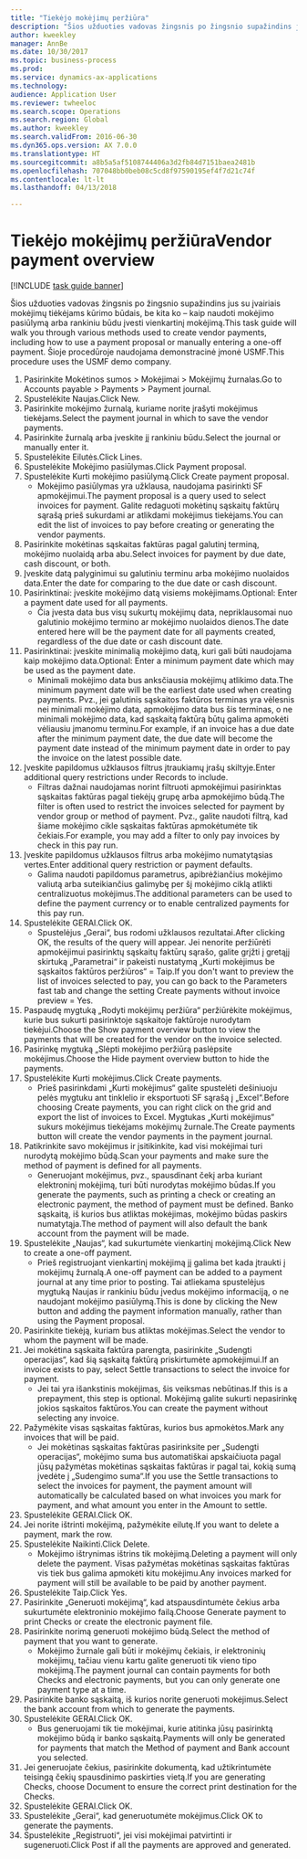 ```yaml
--- 
title: "Tiekėjo mokėjimų peržiūra"
description: "Šios užduoties vadovas žingsnis po žingsnio supažindins jus su įvairiais mokėjimų tiėkėjams kūrimo būdais, be kita ko – kaip naudoti mokėjimo pasiūlymą arba rankiniu būdu įvesti vienkartinį mokėjimą."
author: kweekley
manager: AnnBe
ms.date: 10/30/2017
ms.topic: business-process
ms.prod: 
ms.service: dynamics-ax-applications
ms.technology: 
audience: Application User
ms.reviewer: twheeloc
ms.search.scope: Operations
ms.search.region: Global
ms.author: kweekley
ms.search.validFrom: 2016-06-30
ms.dyn365.ops.version: AX 7.0.0
ms.translationtype: HT
ms.sourcegitcommit: a8b5a5af5108744406a3d2fb84d7151baea2481b
ms.openlocfilehash: 707048bb0beb08c5cd8f97590195ef4f7d21c74f
ms.contentlocale: lt-lt
ms.lasthandoff: 04/13/2018

---
```

# <a name="vendor-payment-overview"></a><span data-ttu-id="de4a7-103">Tiekėjo mokėjimų peržiūra</span><span class="sxs-lookup"><span data-stu-id="de4a7-103">Vendor payment overview</span></span>

[!INCLUDE [task guide banner](../../includes/task-guide-banner.md)]

<span data-ttu-id="de4a7-104">Šios užduoties vadovas žingsnis po žingsnio supažindins jus su įvairiais mokėjimų tiėkėjams kūrimo būdais, be kita ko – kaip naudoti mokėjimo pasiūlymą arba rankiniu būdu įvesti vienkartinį mokėjimą.</span><span class="sxs-lookup"><span data-stu-id="de4a7-104">This task guide will walk you through various methods used to create vendor payments, including how to use a payment proposal or manually entering a one-off payment.</span></span> <span data-ttu-id="de4a7-105">Šioje procedūroje naudojama demonstracinė įmonė USMF.</span><span class="sxs-lookup"><span data-stu-id="de4a7-105">This procedure uses the USMF demo company.</span></span>

1. <span data-ttu-id="de4a7-106">Pasirinkite Mokėtinos sumos > Mokėjimai > Mokėjimų žurnalas.</span><span class="sxs-lookup"><span data-stu-id="de4a7-106">Go to Accounts payable > Payments > Payment journal.</span></span>
2. <span data-ttu-id="de4a7-107">Spustelėkite Naujas.</span><span class="sxs-lookup"><span data-stu-id="de4a7-107">Click New.</span></span>
3. <span data-ttu-id="de4a7-108">Pasirinkite mokėjimo žurnalą, kuriame norite įrašyti mokėjimus tiekėjams.</span><span class="sxs-lookup"><span data-stu-id="de4a7-108">Select the payment journal in which to save the vendor payments.</span></span> 
4. <span data-ttu-id="de4a7-109">Pasirinkite žurnalą arba įveskite jį rankiniu būdu.</span><span class="sxs-lookup"><span data-stu-id="de4a7-109">Select the journal or manually enter it.</span></span>
5. <span data-ttu-id="de4a7-110">Spustelėkite Eilutės.</span><span class="sxs-lookup"><span data-stu-id="de4a7-110">Click Lines.</span></span>
6. <span data-ttu-id="de4a7-111">Spustelėkite Mokėjimo pasiūlymas.</span><span class="sxs-lookup"><span data-stu-id="de4a7-111">Click Payment proposal.</span></span>
7. <span data-ttu-id="de4a7-112">Spustelėkite Kurti mokėjimo pasiūlymą.</span><span class="sxs-lookup"><span data-stu-id="de4a7-112">Click Create payment proposal.</span></span>
    * <span data-ttu-id="de4a7-113">Mokėjimo pasiūlymas yra užklausa, naudojama pasirinkti SF apmokėjimui.</span><span class="sxs-lookup"><span data-stu-id="de4a7-113">The payment proposal is a query used to select invoices for payment.</span></span> <span data-ttu-id="de4a7-114">Galite redaguoti mokėtinų sąskaitų faktūrų sąrašą prieš sukurdami ar atlikdami mokėjimus tiekėjams.</span><span class="sxs-lookup"><span data-stu-id="de4a7-114">You can edit the list of invoices to pay before creating or generating the vendor payments.</span></span>  
8. <span data-ttu-id="de4a7-115">Pasirinkite mokėtinas sąskaitas faktūras pagal galutinį terminą, mokėjimo nuolaidą arba abu.</span><span class="sxs-lookup"><span data-stu-id="de4a7-115">Select invoices for payment by due date, cash discount, or both.</span></span> 
9. <span data-ttu-id="de4a7-116">Įveskite datą palyginimui su galutiniu terminu arba mokėjimo nuolaidos data.</span><span class="sxs-lookup"><span data-stu-id="de4a7-116">Enter the date for comparing to the due date or cash discount.</span></span> 
10. <span data-ttu-id="de4a7-117">Pasirinktinai: įveskite mokėjimo datą visiems mokėjimams.</span><span class="sxs-lookup"><span data-stu-id="de4a7-117">Optional: Enter a payment date used for all payments.</span></span>
    * <span data-ttu-id="de4a7-118">Čia įvesta data bus visų sukurtų mokėjimų data, nepriklausomai nuo galutinio mokėjimo termino ar mokėjimo nuolaidos dienos.</span><span class="sxs-lookup"><span data-stu-id="de4a7-118">The date entered here will be the payment date for all payments created, regardless of the due date or cash discount date.</span></span>  
11. <span data-ttu-id="de4a7-119">Pasirinktinai: įveskite minimalią mokėjimo datą, kuri gali būti naudojama kaip mokėjimo data.</span><span class="sxs-lookup"><span data-stu-id="de4a7-119">Optional: Enter a minimum payment date which may be used as the payment date.</span></span>
    * <span data-ttu-id="de4a7-120">Minimali mokėjimo data bus anksčiausia mokėjimų atlikimo data.</span><span class="sxs-lookup"><span data-stu-id="de4a7-120">The minimum payment date will be the earliest date used when creating payments.</span></span> <span data-ttu-id="de4a7-121">Pvz., jei galutinis sąskaitos faktūros terminas yra vėlesnis nei minimali mokėjimo data, apmokėjimo data bus šis terminas, o ne minimali mokėjimo data, kad sąskaitą faktūrą būtų galima apmokėti vėliausiu įmanomu terminu.</span><span class="sxs-lookup"><span data-stu-id="de4a7-121">For example, if an invoice has a due date after the minimum payment date, the due date will become the payment date instead of the minimum payment date in order to pay the invoice on the latest possible date.</span></span>  
12. <span data-ttu-id="de4a7-122">Įveskite papildomus užklausos filtrus įtraukiamų įrašų skiltyje.</span><span class="sxs-lookup"><span data-stu-id="de4a7-122">Enter additional query restrictions under Records to include.</span></span>
    * <span data-ttu-id="de4a7-123">Filtras dažnai naudojamas norint filtruoti apmokėjimui pasirinktas sąskaitas faktūras pagal tiekėjų grupę arba apmokėjimo būdą.</span><span class="sxs-lookup"><span data-stu-id="de4a7-123">The filter is often used to restrict the invoices selected for payment by vendor group or method of payment.</span></span> <span data-ttu-id="de4a7-124">Pvz., galite naudoti filtrą, kad šiame mokėjimo cikle sąskaitas faktūras apmokėtumėte tik čekiais.</span><span class="sxs-lookup"><span data-stu-id="de4a7-124">For example, you may add a filter to only pay invoices by check in this pay run.</span></span>  
13. <span data-ttu-id="de4a7-125">Įveskite papildomus užklausos filtrus arba mokėjimo numatytąsias vertes.</span><span class="sxs-lookup"><span data-stu-id="de4a7-125">Enter additional query restriction or payment defaults.</span></span> 
    * <span data-ttu-id="de4a7-126">Galima naudoti papildomus parametrus, apibrėžiančius mokėjimo valiutą arba suteikiančius galimybę per šį mokėjimo ciklą atlikti centralizuotus mokėjimus.</span><span class="sxs-lookup"><span data-stu-id="de4a7-126">The additional parameters can be used to define the payment currency or to enable centralized payments for this pay run.</span></span>  
14. <span data-ttu-id="de4a7-127">Spustelėkite GERAI.</span><span class="sxs-lookup"><span data-stu-id="de4a7-127">Click OK.</span></span>
    * <span data-ttu-id="de4a7-128">Spustelėjus „Gerai“, bus rodomi užklausos rezultatai.</span><span class="sxs-lookup"><span data-stu-id="de4a7-128">After clicking OK, the results of the query will appear.</span></span> <span data-ttu-id="de4a7-129">Jei nenorite peržiūrėti apmokėjimui pasirinktų sąskaitų faktūrų sąrašo, galite grįžti į gretąjį skirtuką „Parametrai“ ir pakeisti nustatymą „Kurti mokėjimus be sąskaitos faktūros peržiūros“ = Taip.</span><span class="sxs-lookup"><span data-stu-id="de4a7-129">If you don't want to preview the list of invoices selected to pay, you can go back to the Parameters fast tab and change the setting Create payments without invoice preview = Yes.</span></span>  
15. <span data-ttu-id="de4a7-130">Paspaudę mygtuką „Rodyti mokėjimų peržiūra“ peržiūrėkite mokėjimus, kurie bus sukurti pasirinktoje sąskaitoje faktūroje nurodytam tiekėjui.</span><span class="sxs-lookup"><span data-stu-id="de4a7-130">Choose the Show payment overview button to view the payments that will be created for the vendor on the invoice selected.</span></span>
16. <span data-ttu-id="de4a7-131">Pasirinkę mygtuką „Slėpti mokėjimo peržiūrą paslėpsite mokėjimus.</span><span class="sxs-lookup"><span data-stu-id="de4a7-131">Choose the Hide payment overview button to hide the payments.</span></span> 
17. <span data-ttu-id="de4a7-132">Spustelėkite Kurti mokėjimus.</span><span class="sxs-lookup"><span data-stu-id="de4a7-132">Click Create payments.</span></span>
    * <span data-ttu-id="de4a7-133">Prieš pasirinkdami „Kurti mokėjimus“ galite spustelėti dešiniuoju pelės mygtuku ant tinklelio ir eksportuoti SF sąrašą į „Excel“.</span><span class="sxs-lookup"><span data-stu-id="de4a7-133">Before choosing Create payments, you can right click on the grid and export the list of invoices to Excel.</span></span> <span data-ttu-id="de4a7-134">Mygtukas „Kurti mokėjimus“ sukurs mokėjimus tiekėjams mokėjimų žurnale.</span><span class="sxs-lookup"><span data-stu-id="de4a7-134">The Create payments button will create the vendor payments in the payment journal.</span></span>  
18. <span data-ttu-id="de4a7-135">Patikrinkite savo mokėjimus ir įsitikinkite, kad visi mokėjimai turi nurodytą mokėjimo būdą.</span><span class="sxs-lookup"><span data-stu-id="de4a7-135">Scan your payments and make sure the method of payment is defined for all payments.</span></span> 
    * <span data-ttu-id="de4a7-136">Generuojant mokėjimus, pvz., spausdinant čekį arba kuriant elektroninį mokėjimą, turi būti nurodytas mokėjimo būdas.</span><span class="sxs-lookup"><span data-stu-id="de4a7-136">If you generate the payments, such as printing a check or creating an electronic payment, the method of payment must be defined.</span></span> <span data-ttu-id="de4a7-137">Banko sąskaitą, iš kurios bus atliktas mokėjimas, mokėjimo būdas paskirs numatytąja.</span><span class="sxs-lookup"><span data-stu-id="de4a7-137">The method of payment will also default the bank account from the payment will be made.</span></span>  
19. <span data-ttu-id="de4a7-138">Spustelėkite „Naujas“, kad sukurtumėte vienkartinį mokėjimą.</span><span class="sxs-lookup"><span data-stu-id="de4a7-138">Click New to create a one-off payment.</span></span>
    * <span data-ttu-id="de4a7-139">Prieš registruojant vienkartinį mokėjimą jį galima bet kada įtraukti į mokėjimų žurnalą.</span><span class="sxs-lookup"><span data-stu-id="de4a7-139">A one-off payment can be added to a payment journal at any time prior to posting.</span></span> <span data-ttu-id="de4a7-140">Tai atliekama spustelėjus mygtuką Naujas ir rankiniu būdu įvedus mokėjimo informaciją, o ne naudojant mokėjimo pasiūlymą.</span><span class="sxs-lookup"><span data-stu-id="de4a7-140">This is done by clicking the New button and adding the payment information manually, rather than using the Payment proposal.</span></span>  
20. <span data-ttu-id="de4a7-141">Pasirinkite tiekėją, kuriam bus atliktas mokėjimas.</span><span class="sxs-lookup"><span data-stu-id="de4a7-141">Select the vendor to whom the payment will be made.</span></span>
21. <span data-ttu-id="de4a7-142">Jei mokėtina sąskaita faktūra parengta, pasirinkite „Sudengti operacijas“, kad šią sąskaitą faktūrą priskirtumėte apmokėjimui.</span><span class="sxs-lookup"><span data-stu-id="de4a7-142">If an invoice exists to pay, select Settle transactions to select the invoice for payment.</span></span>
    * <span data-ttu-id="de4a7-143">Jei tai yra išankstinis mokėjimas, šis veiksmas nebūtinas.</span><span class="sxs-lookup"><span data-stu-id="de4a7-143">If this is a prepayment, this step is optional.</span></span> <span data-ttu-id="de4a7-144">Mokėjimą galite sukurti nepasirinkę jokios sąskaitos faktūros.</span><span class="sxs-lookup"><span data-stu-id="de4a7-144">You can create the payment without selecting any invoice.</span></span>  
22. <span data-ttu-id="de4a7-145">Pažymėkite visas sąskaitas faktūras, kurios bus apmokėtos.</span><span class="sxs-lookup"><span data-stu-id="de4a7-145">Mark any invoices that will be paid.</span></span>
    * <span data-ttu-id="de4a7-146">Jei mokėtinas sąskaitas faktūras pasirinksite per „Sudengti operacijas“, mokėjimo suma bus automatiškai apskaičiuota pagal jūsų pažymėtas mokėtinas sąskaitas faktūras ir pagal tai, kokią sumą įvedėte į „Sudengimo suma“.</span><span class="sxs-lookup"><span data-stu-id="de4a7-146">If you use the Settle transactions to select the invoices for payment, the payment amount will automatically be calculated based on what invoices you mark for payment, and what amount you enter in the Amount to settle.</span></span>  
23. <span data-ttu-id="de4a7-147">Spustelėkite GERAI.</span><span class="sxs-lookup"><span data-stu-id="de4a7-147">Click OK.</span></span>
24. <span data-ttu-id="de4a7-148">Jei norite ištrinti mokėjimą, pažymėkite eilutę.</span><span class="sxs-lookup"><span data-stu-id="de4a7-148">If you want to delete a payment, mark the row.</span></span>
25. <span data-ttu-id="de4a7-149">Spustelėkite Naikinti.</span><span class="sxs-lookup"><span data-stu-id="de4a7-149">Click Delete.</span></span>
    * <span data-ttu-id="de4a7-150">Mokėjimo ištrynimas ištrins tik mokėjimą.</span><span class="sxs-lookup"><span data-stu-id="de4a7-150">Deleting a payment will only delete the payment.</span></span> <span data-ttu-id="de4a7-151">Visas pažymėtas mokėtinas sąskaitas faktūras vis tiek bus galima apmokėti kitu mokėjimu.</span><span class="sxs-lookup"><span data-stu-id="de4a7-151">Any invoices marked for payment will still be available to be paid by another payment.</span></span>  
26. <span data-ttu-id="de4a7-152">Spustelėkite Taip.</span><span class="sxs-lookup"><span data-stu-id="de4a7-152">Click Yes.</span></span>
27. <span data-ttu-id="de4a7-153">Pasirinkite „Generuoti mokėjimą“, kad atspausdintumėte čekius arba sukurtumėte elektroninio mokėjimo failą.</span><span class="sxs-lookup"><span data-stu-id="de4a7-153">Choose Generate payment to print Checks or create the electronic payment file.</span></span>
28. <span data-ttu-id="de4a7-154">Pasirinkite norimą generuoti mokėjimo būdą.</span><span class="sxs-lookup"><span data-stu-id="de4a7-154">Select the method of payment that you want to generate.</span></span>
    * <span data-ttu-id="de4a7-155">Mokėjimo žurnale gali būti ir mokėjimų čekiais, ir elektroninių mokėjimų, tačiau vienu kartu galite generuoti tik vieno tipo mokėjimą.</span><span class="sxs-lookup"><span data-stu-id="de4a7-155">The payment journal can contain payments for both Checks and electronic payments, but you can only generate one payment type at a time.</span></span>  
29. <span data-ttu-id="de4a7-156">Pasirinkite banko sąskaitą, iš kurios norite generuoti mokėjimus.</span><span class="sxs-lookup"><span data-stu-id="de4a7-156">Select the bank account from which to generate the payments.</span></span>
30. <span data-ttu-id="de4a7-157">Spustelėkite GERAI.</span><span class="sxs-lookup"><span data-stu-id="de4a7-157">Click OK.</span></span>
    * <span data-ttu-id="de4a7-158">Bus generuojami tik tie mokėjimai, kurie atitinka jūsų pasirinktą mokėjimo būdą ir banko sąskaitą.</span><span class="sxs-lookup"><span data-stu-id="de4a7-158">Payments will only be generated for payments that match the Method of payment and Bank account you selected.</span></span>  
31. <span data-ttu-id="de4a7-159">Jei generuojate čekius, pasirinkite dokumentą, kad užtikrintumėte teisingą čekių spausdinimo paskirties vietą.</span><span class="sxs-lookup"><span data-stu-id="de4a7-159">If you are generating Checks, choose Document to ensure the correct print destination for the Checks.</span></span>
32. <span data-ttu-id="de4a7-160">Spustelėkite GERAI.</span><span class="sxs-lookup"><span data-stu-id="de4a7-160">Click OK.</span></span>
33. <span data-ttu-id="de4a7-161">Spustelėkite „Gerai“, kad generuotumėte mokėjimus.</span><span class="sxs-lookup"><span data-stu-id="de4a7-161">Click OK to generate the payments.</span></span>
34. <span data-ttu-id="de4a7-162">Spustelėkite „Registruoti“, jei visi mokėjimai patvirtinti ir sugeneruoti.</span><span class="sxs-lookup"><span data-stu-id="de4a7-162">Click Post if all the payments are approved and generated.</span></span> 


